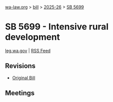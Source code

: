 [wa-law.org](/) > [bill](/bill/) > [2025-26](/bill/2025-26/) > [SB 5699](/bill/2025-26/sb/5699/)

# SB 5699 - Intensive rural development
[leg.wa.gov](https://app.leg.wa.gov/billsummary?BillNumber=5699&Year=2025&Initiative=false) | [RSS Feed](./rss.xml)

## Revisions
* [Original Bill](1/)

## Meetings